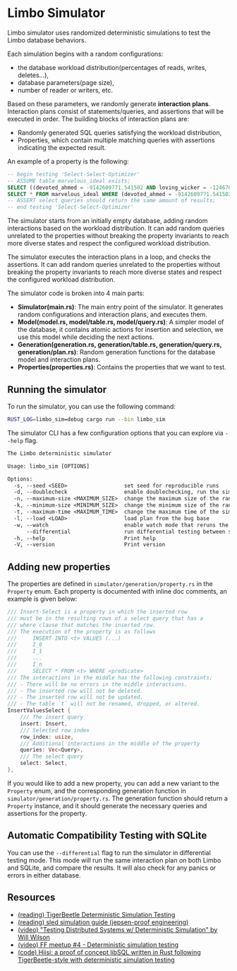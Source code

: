 # Limbo Simulator

Limbo simulator uses randomized deterministic simulations to test the Limbo database behaviors.

Each simulation begins with a random configurations:

- the database workload distribution(percentages of reads, writes, deletes...),
- database parameters(page size),
- number of reader or writers, etc.

Based on these parameters, we randomly generate **interaction plans**. Interaction plans consist of statements/queries, and assertions that will be executed in order. The building blocks of interaction plans are:

- Randomly generated SQL queries satisfying the workload distribution,
- Properties, which contain multiple matching queries with assertions indicating the expected result.

An example of a property is the following:

```sql
-- begin testing 'Select-Select-Optimizer'
-- ASSUME table marvelous_ideal exists;
SELECT ((devoted_ahmed = -9142609771.541502 AND loving_wicker = -1246708244.164486)) FROM marvelous_ideal WHERE TRUE;
SELECT * FROM marvelous_ideal WHERE (devoted_ahmed = -9142609771.541502 AND loving_wicker = -1246708244.164486);
-- ASSERT select queries should return the same amount of results;
-- end testing 'Select-Select-Optimizer'
```

The simulator starts from an initially empty database, adding random interactions based on the workload distribution. It can
add random queries unrelated to the properties without breaking the property invariants to reach more diverse states and respect the configured workload distribution.

The simulator executes the interaction plans in a loop, and checks the assertions. It can add random queries unrelated to the properties without
breaking the property invariants to reach more diverse states and respect the configured workload distribution.

The simulator code is broken into 4 main parts:

- **Simulator(main.rs)**: The main entry point of the simulator. It generates random configurations and interaction plans, and executes them.
- **Model(model.rs, model/table.rs, model/query.rs)**: A simpler model of the database, it contains atomic actions for insertion and selection, we use this model while deciding the next actions.
- **Generation(generation.rs, generation/table.rs, generation/query.rs, generation/plan.rs)**: Random generation functions for the database model and interaction plans.
- **Properties(properties.rs)**: Contains the properties that we want to test.

## Running the simulator

To run the simulator, you can use the following command:

```bash
RUST_LOG=limbo_sim=debug cargo run --bin limbo_sim
```

The simulator CLI has a few configuration options that you can explore via `--help` flag.

```txt
The Limbo deterministic simulator

Usage: limbo_sim [OPTIONS]

Options:
  -s, --seed <SEED>                  set seed for reproducible runs
  -d, --doublecheck                  enable doublechecking, run the simulator with the plan twice and check output equality
  -n, --maximum-size <MAXIMUM_SIZE>  change the maximum size of the randomly generated sequence of interactions [default: 5000]
  -k, --minimum-size <MINIMUM_SIZE>  change the minimum size of the randomly generated sequence of interactions [default: 1000]
  -t, --maximum-time <MAXIMUM_TIME>  change the maximum time of the simulation(in seconds) [default: 3600]
  -l, --load <LOAD>                  load plan from the bug base
  -w, --watch                        enable watch mode that reruns the simulation on file changes
      --differential                 run differential testing between sqlite and Limbo
  -h, --help                         Print help
  -V, --version                      Print version
```

## Adding new properties

The properties are defined in `simulator/generation/property.rs` in the `Property` enum. Each property is documented with
inline doc comments, an example is given below:

```rust
/// Insert-Select is a property in which the inserted row
/// must be in the resulting rows of a select query that has a
/// where clause that matches the inserted row.
/// The execution of the property is as follows
///     INSERT INTO <t> VALUES (...)
///     I_0
///     I_1
///     ...
///     I_n
///     SELECT * FROM <t> WHERE <predicate>
/// The interactions in the middle has the following constraints;
/// - There will be no errors in the middle interactions.
/// - The inserted row will not be deleted.
/// - The inserted row will not be updated.
/// - The table `t` will not be renamed, dropped, or altered.
InsertValuesSelect {
    /// The insert query
    insert: Insert,
    /// Selected row index
    row_index: usize,
    /// Additional interactions in the middle of the property
    queries: Vec<Query>,
    /// The select query
    select: Select,
},
```

If you would like to add a new property, you can add a new variant to the `Property` enum, and the corresponding
generation function in `simulator/generation/property.rs`. The generation function should return a `Property` instance, and
it should generate the necessary queries and assertions for the property.

## Automatic Compatibility Testing with SQLite

You can use the `--differential` flag to run the simulator in differential testing mode. This mode will run the same interaction plan on both Limbo and SQLite, and compare the results. It will also check for any panics or errors in either database.

## Resources

- [(reading) TigerBeetle Deterministic Simulation Testing](https://docs.tigerbeetle.com/about/vopr/)
- [(reading) sled simulation guide (jepsen-proof engineering)](https://sled.rs/simulation.html)
- [(video) "Testing Distributed Systems w/ Deterministic Simulation" by Will Wilson](https://www.youtube.com/watch?v=4fFDFbi3toc)
- [(video) FF meetup #4 - Deterministic simulation testing](https://www.youtube.com/live/29Vz5wkoUR8)
- [(code) Hiisi: a proof of concept libSQL written in Rust following TigerBeetle-style with deterministic simulation testing](https://github.com/penberg/hiisi)
